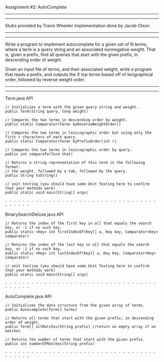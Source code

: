 Assignment #2: AutoComplete
- - - - - - - - - - - - - - - - - - - - - - - - - - - - - - - - - - - - - - - - -
- - - - - - - - - - - - - - - - - - - - - - - - - - - - - - - - - - - - - - - - -
Stubs provided by Travis Wheeler
Implementation done by Jacob Olson
- - - - - - - - - - - - - - - - - - - - - - - - - - - - - - - - - - - - - - - - -
- - - - - - - - - - - - - - - - - - - - - - - - - - - - - - - - - - - - - - - - -
Write a program to implement autocomplete for a given set of N terms, 
where a term is a query string and an associated nonnegative weight. 
That is, given a prefix, find all queries that start with the given prefix, 
in descending order of weight.

Given an input file of terms, and their associated weight, write a program that
reads a prefix, and outputs the X top terms based off of lexigraphical order,
followed by reverse weight order.

- - - - - - - - - - - - - - - - - - - - - - - - - - - - - - - - - - - - - - - - -
- - - - - - - - - - - - - - - - - - - - - - - - - - - - - - - - - - - - - - - - -


Term.java API

    // Initializes a term with the given query string and weight.
    public Term(String query, long weight)

    // Compares the two terms in descending order by weight.
    public static Comparator<Term> byReverseWeightOrder()

    // Compares the two terms in lexicographic order but using only the first r characters of each query.
    public static Comparator<Term> byPrefixOrder(int r)

    // Compares the two terms in lexicographic order by query.
    public int compareTo(Term that)

    // Returns a string representation of this term in the following format:
    // the weight, followed by a tab, followed by the query.
    public String toString()

    // unit testing (you should have some Unit Testing here to confirm that your methods work)
    public static void main(String[] args)

    - - - - - - - - - - - - - - - - - - - - - - - - - - - - - - - - - - - - - - - - -


BinarySearchDeluxe.java API

    // Returns the index of the first key in a[] that equals the search key, or -1 if no such key.
    public static <Key> int firstIndexOf(Key[] a, Key key, Comparator<Key> comparator)

    // Returns the index of the last key in a[] that equals the search key, or -1 if no such key.
    public static <Key> int lastIndexOf(Key[] a, Key key, Comparator<Key> comparator)

    // unit testing (you should have some Unit Testing here to confirm that your methods work)
    public static void main(String[] args)
    
    - - - - - - - - - - - - - - - - - - - - - - - - - - - - - - - - - - - - - - - - -

    
AutoComplete.java API

    // Initializes the data structure from the given array of terms.
    public Autocomplete(Term[] terms)

    // Returns all terms that start with the given prefix, in descending order of weight.
    public Term[] allMatches(String prefix) //return an empty array if no matches

    // Returns the number of terms that start with the given prefix.
    public int numberOfMatches(String prefix)
    
    - - - - - - - - - - - - - - - - - - - - - - - - - - - - - - - - - - - - - - - - -
